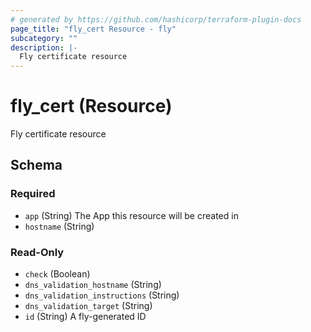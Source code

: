```yaml
---
# generated by https://github.com/hashicorp/terraform-plugin-docs
page_title: "fly_cert Resource - fly"
subcategory: ""
description: |-
  Fly certificate resource
---
```


# fly_cert (Resource)

Fly certificate resource



<!-- schema generated by tfplugindocs -->
## Schema

### Required

- `app` (String) The App this resource will be created in
- `hostname` (String)

### Read-Only

- `check` (Boolean)
- `dns_validation_hostname` (String)
- `dns_validation_instructions` (String)
- `dns_validation_target` (String)
- `id` (String) A fly-generated ID

